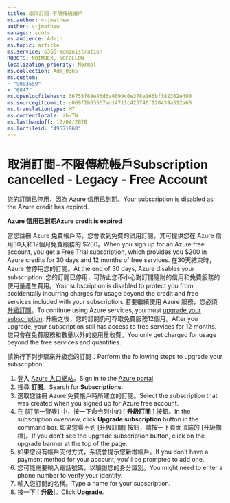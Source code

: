 ```yaml
---
title: 取消訂閱-不限傳統帳戶
ms.author: v-jmathew
author: v-jmathew
manager: scotv
ms.audience: Admin
ms.topic: article
ms.service: o365-administration
ROBOTS: NOINDEX, NOFOLLOW
localization_priority: Normal
ms.collection: Adm_O365
ms.custom:
- "9003559"
- "6847"
ms.openlocfilehash: 36755f68e45d3a0099c0e378e166bff82362e490
ms.sourcegitcommit: c069f1b53567ad14711c423740f120439a312a60
ms.translationtype: MT
ms.contentlocale: zh-TW
ms.lasthandoff: 12/04/2020
ms.locfileid: "49571868"
---
```

# <a name="subscription-cancelled---legacy---free-account"></a><span data-ttu-id="ab053-102">取消訂閱-不限傳統帳戶</span><span class="sxs-lookup"><span data-stu-id="ab053-102">Subscription cancelled - Legacy - Free Account</span></span>

<span data-ttu-id="ab053-103">您的訂閱已停用，因為 Azure 信用已到期。</span><span class="sxs-lookup"><span data-stu-id="ab053-103">Your subscription is disabled as the Azure credit has expired.</span></span>

<span data-ttu-id="ab053-104">**Azure 信用已到期**</span><span class="sxs-lookup"><span data-stu-id="ab053-104">**Azure credit is expired**</span></span>

<span data-ttu-id="ab053-105">當您註冊 Azure 免費帳戶時，您會收到免費的試用訂閱，其可提供您在 Azure 信用30天和12個月免費服務的 $200。</span><span class="sxs-lookup"><span data-stu-id="ab053-105">When you sign up for an Azure free account, you get a Free Trial subscription, which provides you $200 in Azure credits for 30 days and 12 months of free services.</span></span> <span data-ttu-id="ab053-106">在30天結束時，Azure 會停用您的訂閱。</span><span class="sxs-lookup"><span data-stu-id="ab053-106">At the end of 30 days, Azure disables your subscription.</span></span> <span data-ttu-id="ab053-107">您的訂閱已停用，可防止您不小心對訂閱隨附的信用和免費服務的使用量產生費用。</span><span class="sxs-lookup"><span data-stu-id="ab053-107">Your subscription is disabled to protect you from accidentally incurring charges for usage beyond the credit and free services included with your subscription.</span></span> <span data-ttu-id="ab053-108">若要繼續使用 Azure 服務，您必須 [升級訂閱](https://docs.microsoft.com/azure/cost-management-billing/manage/upgrade-azure-subscription)。</span><span class="sxs-lookup"><span data-stu-id="ab053-108">To continue using Azure services, you must [upgrade your subscription](https://docs.microsoft.com/azure/cost-management-billing/manage/upgrade-azure-subscription).</span></span> <span data-ttu-id="ab053-109">升級之後，您的訂閱仍可存取免費服務12個月。</span><span class="sxs-lookup"><span data-stu-id="ab053-109">After you upgrade, your subscription still has access to free services for 12 months.</span></span> <span data-ttu-id="ab053-110">您只會在免費服務和數量以外的使用量收費。</span><span class="sxs-lookup"><span data-stu-id="ab053-110">You only get charged for usage beyond the free services and quantities.</span></span>

<span data-ttu-id="ab053-111">請執行下列步驟來升級您的訂閱：</span><span class="sxs-lookup"><span data-stu-id="ab053-111">Perform the following steps to upgrade your subscription:</span></span>

1. <span data-ttu-id="ab053-112">登入 [Azure 入口網站](https://portal.azure.com/)。</span><span class="sxs-lookup"><span data-stu-id="ab053-112">Sign in to the [Azure portal](https://portal.azure.com/).</span></span>
2. <span data-ttu-id="ab053-113">搜尋 **訂閱**。</span><span class="sxs-lookup"><span data-stu-id="ab053-113">Search for **Subscriptions**.</span></span>
3. <span data-ttu-id="ab053-114">選取您註冊 Azure 免費帳戶時所建立的訂閱。</span><span class="sxs-lookup"><span data-stu-id="ab053-114">Select the subscription that was created when you signed up for Azure free account.</span></span>
4. <span data-ttu-id="ab053-115">在 [訂閱一覽表] 中，按一下命令列中的 [ **升級訂閱** ] 按鈕。</span><span class="sxs-lookup"><span data-stu-id="ab053-115">In the subscription overview, click **Upgrade subscription** button in the command bar.</span></span> <span data-ttu-id="ab053-116">如果您看不到 [升級訂閱] 按鈕，請按一下頁面頂端的 [升級旗標]。</span><span class="sxs-lookup"><span data-stu-id="ab053-116">If you don't see the upgrade subscription button, click on the upgrade banner at the top of the page.</span></span>
5. <span data-ttu-id="ab053-117">如果您沒有帳戶支付方式，系統會提示您新增帳戶。</span><span class="sxs-lookup"><span data-stu-id="ab053-117">If you don't have a payment method for your account, you'll be prompted to add one.</span></span>
6. <span data-ttu-id="ab053-118">您可能需要輸入電話號碼，以驗證您的身分識別。</span><span class="sxs-lookup"><span data-stu-id="ab053-118">You might need to enter a phone number to verify your identity.</span></span>
7. <span data-ttu-id="ab053-119">輸入您訂閱的名稱。</span><span class="sxs-lookup"><span data-stu-id="ab053-119">Type a name for your subscription.</span></span>
8. <span data-ttu-id="ab053-120">按一下 [  **升級**]。</span><span class="sxs-lookup"><span data-stu-id="ab053-120">Click  **Upgrade**.</span></span>
